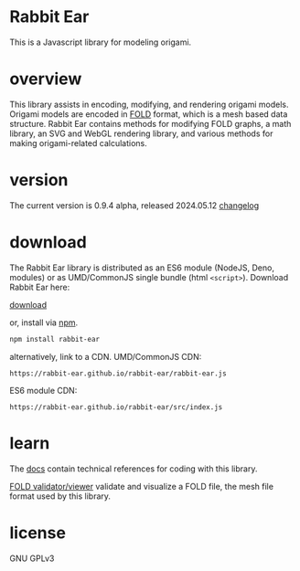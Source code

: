 # Rabbit Ear

This is a Javascript library for modeling origami.

# overview

This library assists in encoding, modifying, and rendering origami models. Origami models are encoded in [FOLD](https://github.com/edemaine/FOLD/) format, which is a mesh based data structure. Rabbit Ear contains methods for modifying FOLD graphs, a math library, an SVG and WebGL rendering library, and various methods for making origami-related calculations.

# version

The current version is 0.9.4 alpha, released 2024.05.12 [changelog](https://rabbit-ear.github.io/rabbit-ear/changelog.html)

# download

The Rabbit Ear library is distributed as an ES6 module (NodeJS, Deno, modules) or as UMD/CommonJS single bundle (html `<script>`). Download Rabbit Ear here:

[download](https://github.com/rabbit-ear/rabbit-ear/releases/)

or, install via [npm](https://www.npmjs.com/package/rabbit-ear).

```bash
npm install rabbit-ear
```

alternatively, link to a CDN. UMD/CommonJS CDN:

```
https://rabbit-ear.github.io/rabbit-ear/rabbit-ear.js
```

ES6 module CDN:

```
https://rabbit-ear.github.io/rabbit-ear/src/index.js
```

# learn

The [docs](https://rabbitear.org/docs/) contain technical references for coding with this library.

[FOLD validator/viewer](https://foldfile.com/) validate and visualize a FOLD file, the mesh file format used by this library.

# license

GNU GPLv3
